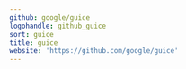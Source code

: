 ```yaml
---
github: google/guice
logohandle: github_guice
sort: guice
title: guice
website: 'https://github.com/google/guice'
---
```

